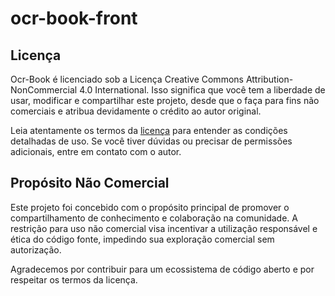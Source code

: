 # ocr-book-front

## Licença

Ocr-Book é licenciado sob a Licença Creative Commons Attribution-NonCommercial 4.0 International. Isso significa que você tem a liberdade de usar, modificar e compartilhar este projeto, desde que o faça para fins não comerciais e atribua devidamente o crédito ao autor original.

Leia atentamente os termos da [licença](LICENSE) para entender as condições detalhadas de uso. Se você tiver dúvidas ou precisar de permissões adicionais, entre em contato com o autor.

## Propósito Não Comercial

Este projeto foi concebido com o propósito principal de promover o compartilhamento de conhecimento e colaboração na comunidade. A restrição para uso não comercial visa incentivar a utilização responsável e ética do código fonte, impedindo sua exploração comercial sem autorização.

Agradecemos por contribuir para um ecossistema de código aberto e por respeitar os termos da licença.
